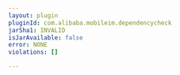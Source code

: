 ```yaml
---
layout: plugin
pluginId: com.alibaba.mobileim.dependencycheck
jarSha1: INVALID
isJarAvailable: false
error: NONE
violations: []

---
```

